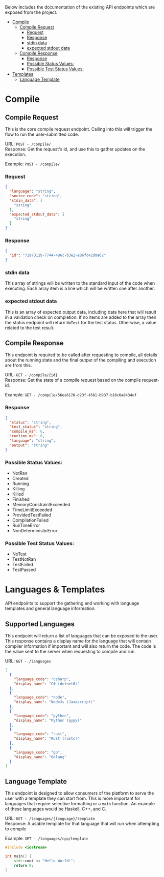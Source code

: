 Below includes the documentation of the existing API endpoints which are exposed from the project.

- [Compile](#compile)
	* [Compile Request](#compile-request)
		+ [Request](#request)
		+ [Response](#response)
		+ [stdin data](#stdin-data)
		+ [expected stdout data](#expected-stdout-data)
	* [Compile Response](#compile-response)
		+ [Response](#response-1)
		+ [Possible Status Values:](#possible-status-values-)
		+ [Possible Test Status Values:](#possible-test-status-values-)
- [Templates](#templates)
	* [Language Template](#language-template)

# Compile

## Compile Request

This is the core compile request endpoint. Calling into this will trigger the flow to run the user-submitted code.

URL: `POST - /compile/`  
Response: Get the request's id, and use this to gather updates on the execution.

Example: `POST - /compile/`

### Request

```JSON
{
  "language": "string",
  "source_code": "string",
  "stdin_data": [
	"string"
  ],
  "expected_stdout_data": [
	"string"
  ]
}
```

### Response

```JSON
{
  "id": "7197011b-7744-486c-b3e2-e86fd42d0a62"
}
```

### stdin data

This array of strings will be written to the standard input of the code when executing. Each array item is a line which
will be written one after another.

### expected stdout data

This is an array of expected output data, including data here that will result in a validation check on completion. If
no items are added to the array then the status endpoint will return `NoTest` for the test status. Otherwise, a value
related to the test result.

## Compile Response

This endpoint is required to be called after requesting to compile, all details about the running state and the final
output of the compiling and execution are from this.

URL: `GET - /compile/{id}`  
Response: Get the state of a compile request based on the compile request-id.

Example: `GET - /compile/56ea6176-d23f-4561-b937-b16c6a8434ef`

### Response

```json
{
  "status": "string",
  "test_status": "string",
  "compile_ms": 0,
  "runtime_ms": 0,
  "language": "string",
  "output": "string"
}
```

### Possible Status Values:

* NotRan
* Created
* Running
* Killing
* Killed
* Finished
* MemoryConstraintExceeded
* TimeLimitExceeded
* ProvidedTestFailed
* CompilationFailed
* RunTimeError
* NonDeterministicError

### Possible Test Status Values:

* NoTest
* TestNotRan
* TestFailed
* TestPassed

# Languages & Templates

API endpoints to support the gathering and working with language templates and general language information.

## Supported Languages

This endpoint will return a list of languages that can be exposed to the user. This response contains a display name
for the language that will contain compiler information if important and will also return the code. The code is
the value sent to the server when requesting to compile and run.

URL: `GET - /languages`

```json
[
  {
	"language_code": "csharp",
	"display_name": "C# (dotnet6)"
  },
  {
	"language_code": "node",
	"display_name": "NodeJs (Javascript)"
  },
  {
	"language_code": "python",
	"display_name": "Python (pypy)"
  },
  {
	"language_code": "rust",
	"display_name": "Rust (rustc)"
  },
  {
	"language_code": "go",
	"display_name": "Golang"
  }
]
```

## Language Template

This endpoint is designed to allow consumers of the platform to serve the user with a template they can start from. This
is more important for languages that require selective formatting or a `main` function. An example of these languages
would be Haskell, C++, and C.

URL: `GET - /languages/{language}/template`  
Response: A usable template for that language that will run when attempting to compile

Example: `GET - /languages/cpp/template`

```cpp
#include <iostream>

int main() {
    std::cout << "Hello World!";
    return 0;
}
```
